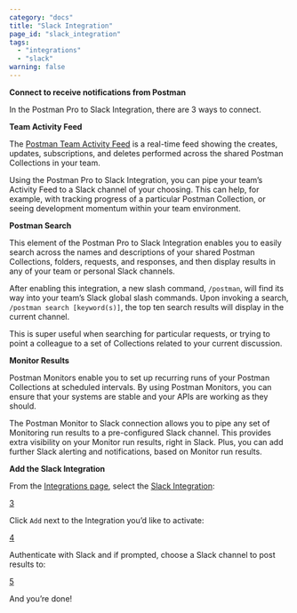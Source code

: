 ```yaml
---
category: "docs"
title: "Slack Integration"
page_id: "slack_integration"
tags: 
  - "integrations"
  - "slack"
warning: false
---
```


**Connect to receive notifications from Postman**

In the Postman Pro to Slack Integration, there are 3 ways to connect.

**Team Activity Feed**

The [Postman Team Activity Feed][0] is a real-time feed showing the creates, updates, subscriptions, and deletes performed across the shared Postman Collections in your team.

Using the Postman Pro to Slack Integration, you can pipe your team’s Activity Feed to a Slack channel of your choosing. This can help, for example, with tracking progress of a particular Postman Collection, or seeing development momentum within your team environment.

**Postman Search**

This element of the Postman Pro to Slack Integration enables you to easily search across the names and descriptions of your shared Postman Collections, folders, requests, and responses, and then display results in any of your team or personal Slack channels.

After enabling this integration, a new slash command, `/postman`, will find its way into your team’s Slack global slash commands. Upon invoking a search, `/postman search [keyword(s)]`, the top ten search results will display in the current channel.

This is super useful when searching for particular requests, or trying to point a colleague to a set of Collections related to your current discussion.

**Monitor Results**

Postman Monitors enable you to set up recurring runs of your Postman Collections at scheduled intervals. By using Postman Monitors, you can ensure that your systems are stable and your APIs are working as they should.

The Postman Monitor to Slack connection allows you to pipe any set of Monitoring run results to a pre-configured Slack channel. This provides extra visibility on your Monitor run results, right in Slack. Plus, you can add further Slack alerting and notifications, based on Monitor run results.

**Add the Slack Integration**

From the [Integrations page][1], select the [Slack Integration][2]:

[]()[3]

Click `Add` next to the Integration you’d like to activate:

[]()[4]

Authenticate with Slack and if prompted, choose a Slack channel to post results to:

[]()[5]

And you’re done!

[0]: http://blog.getpostman.com/2016/10/27/new-more-useful-activity-feed-in-postman-collections/
[1]: https://app.getpostman.com/dashboard/integrations
[2]: https://app.getpostman.com/dashboard/integrations
[3]: placeholder
[4]: placeholder
[5]: placeholder
